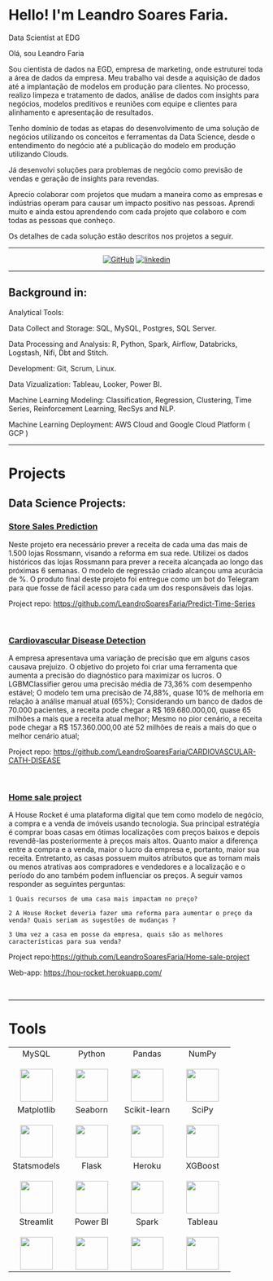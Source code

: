 # Hello! I'm Leandro Soares Faria. 

Data Scientist at EDG

Olá, sou Leandro Faria

Sou cientista de dados na EGD, empresa de marketing, onde estruturei toda a área de dados da empresa. Meu trabalho vai desde a aquisição de dados até a implantação de modelos em produção para
clientes. No processo, realizo limpeza e tratamento de dados, análise de dados com insights para
negócios, modelos preditivos e reuniões com equipe e clientes para alinhamento e
apresentação de resultados.

Tenho domínio de todas as etapas do desenvolvimento de uma solução de negócios utilizando os conceitos e ferramentas da Data Science, desde o entendimento do negócio até a publicação do modelo em produção utilizando Clouds.

Já desenvolvi soluções para problemas de negócio como  previsão de vendas e geração de insights para revendas.

Aprecio colaborar com projetos que mudam a maneira como as empresas e indústrias operam para causar um impacto positivo nas pessoas.
Aprendi muito e ainda estou aprendendo com cada projeto que colaboro e com todas as pessoas que conheço.

Os detalhes de cada solução estão descritos nos projetos a seguir.


---

<p align="center">
    <a href="https://github.com/LeandroSoaresFaria" target="_blank"><img alt="GitHub" src="https://img.shields.io/badge/-@LeandroSoaresFaria-181717?style=flat-square&logo=GitHub&logoColor=white"></a>
    <a href="https://www.linkedin.com/in/leandrosoaresfaria/" target="_blank"><img alt="linkedin" src="https://img.shields.io/badge/-LinkedIn-0077B5?style=flat-square&logo=Linkedin&logoColor=white"></a>

---

## Background in:

Analytical Tools:
    
Data Collect and Storage: SQL, MySQL, Postgres, SQL Server.

Data Processing and Analysis: R, Python, Spark, Airflow, Databricks, Logstash, Nifi, Dbt and Stitch.

Development: Git, Scrum, Linux.

Data Vizualization: Tableau, Looker, Power BI.

Machine Learning Modeling: Classification, Regression, Clustering, Time Series, Reinforcement Learning, RecSys and NLP.

Machine Learning Deployment: AWS Cloud and Google Cloud Platform ( GCP )

---
# Projects

## Data Science Projects:

### [Store Sales Prediction](https://github.com/brunasenra/Store_Sales_Prediction-Rossmann)

Neste projeto era necessário prever a receita de cada uma das mais de 1.500 lojas Rossmann, visando a reforma em sua rede. Utilizei os dados históricos das lojas Rossmann para prever a receita alcançada ao longo das próximas 6 semanas. O modelo de regressão criado alcançou uma acurácia de  %. O produto final deste projeto foi entregue como um bot do Telegram para que fosse de fácil acesso para cada um dos responsáveis das lojas.

Project repo: https://github.com/LeandroSoaresFaria/Predict-Time-Series

<br>

### [Cardiovascular Disease Detection](https://github.com/LeandroSoaresFaria/CARDIOVASCULAR-CATH-DISEASE)

A empresa apresentava uma variação de precisão que em alguns casos causava prejuizo. O objetivo do projeto foi criar uma ferramenta que aumenta a precisão do diagnóstico para maximizar os lucros.
O LGBMClassifier gerou uma precisão média de 73,36% com desempenho estável; O modelo tem uma precisão de 74,88%, quase 10% de melhoria em relação à análise manual atual (65%); Considerando um banco de dados de 70.000 pacientes, a receita pode chegar a R$ 169.680.000,00, quase 65 milhões a mais que a receita atual melhor; Mesmo no pior cenário, a receita pode chegar a R$ 157.360.000,00 até 52 milhões de reais a mais do que o melhor cenário atual;    
    
    
    
Project repo: https://github.com/LeandroSoaresFaria/CARDIOVASCULAR-CATH-DISEASE

<br>
    
### [Home sale project](https://github.com/LeandroSoaresFaria/Home-sale-project)

A House Rocket é uma plataforma digital que tem como modelo de negócio, a compra e a venda de imóveis usando tecnologia. Sua principal estratégia é comprar boas casas em ótimas localizações com preços baixos e depois revendê-las posteriormente à preços mais altos. Quanto maior a diferença entre a compra e a venda, maior o lucro da empresa e, portanto, maior sua receita. Entretanto, as casas possuem muitos atributos que as tornam mais ou menos atrativas aos compradores e vendedores e a localização e o período do ano também podem influenciar os preços. A seguir vamos responder as seguintes perguntas:

    1 Quais recursos de uma casa mais impactam no preço?

    2 A House Rocket deveria fazer uma reforma para aumentar o preço da venda? Quais seriam as sugestões de mudanças ?

    3 Uma vez a casa em posse da empresa, quais são as melhores características para sua venda?
    
    
Project repo:https://github.com/LeandroSoaresFaria/Home-sale-project

Web-app: https://hou-rocket.herokuapp.com/

<br>
    
    
---

# Tools

<table>
  <tbody>
    <tr valign="top">
      <td width="25%" align="center">
        <span>MySQL</span><br><br>
        <img height="64px" src="https://cdn.svgporn.com/logos/mysql.svg">
      </td>
      <td width="25%" align="center">
        <span>Python</span><br><br>
        <img height="64px" src="https://cdn.svgporn.com/logos/python.svg">
      </td>
      <td width="25%" align="center">
        <span>Pandas</span><br><br>
        <img height="64px" src="https://pandas.pydata.org/static/img/pandas.svg">
      </td>
      <td width="25%" align="center">
        <span>NumPy</span><br><br>
        <img height="64px" src="https://numpy.org/images/logos/numpy.svg">
      </td>
    </tr>
    <tr valign="top">
      <td width="25%" align="center">
        <span>Matplotlib</span><br><br>
        <img height="64px" src="https://matplotlib.org/_images/sphx_glr_logos2_001.png">
      </td>
      <td width="25%" align="center">
        <span>Seaborn</span><br><br>
        <img height="64px" src="https://seaborn.pydata.org/_static/logo-wide-lightbg.svg">
      </td>
      <td width="25%" align="center">
        <span>Scikit-learn</span><br><br>
        <img height="64px" src="https://scikit-learn.org/stable/_images/scikit-learn-logo-notext.png">
      </td>
      <td width="25%" align="center">
        <span>SciPy</span><br><br>
        <img height="64px" src="https://bids.berkeley.edu/sites/default/files/styles/450x254/public/projects/scipy_logo_450x254.png?itok=kcdZBxrP">
      </td>
    <tr valign="top">
      <td width="25%" align="center">
        <span>Statsmodels</span><br><br>
        <img height="64px" src="https://www.statsmodels.org/stable/_images/statsmodels-logo-v2.svg">
      </td>
      <td width="25%" align="center">
        <span>Flask</span><br><br>
        <img height="64px" src="https://flask.palletsprojects.com/en/1.1.x/_images/flask-logo.png">
      </td>
      <td width="25%" align="center">
        <span>Heroku</span><br><br>
        <img height="64px" src="https://blog.4linux.com.br/wp-content/uploads/2018/01/Heroku.png">
      </td>
      <td width="25%" align="center">
        <span>XGBoost</span><br><br>
        <img height="64px" src="https://upload.wikimedia.org/wikipedia/commons/6/69/XGBoost_logo.png">
      </td>
    <tr valign="top">
      <td width="25%" align="center">
        <span>Streamlit</span><br><br>
        <img height="64px" src="https://tecnothink.com.br/wp-content/uploads/2020/11/Streamlit_Logo_1.jpg">
      <td width="25%" align="center">
        <span>Power BI</span><br><br>
        <img height="64px" src="https://www.cetax.com.br/blog/wp-content/uploads/2016/10/PowerBI-e1557666264791.jpg">
       </td>
      <td width="25%" align="center">
        <span>Spark</span><br><br>
        <img height="64px" src="https://upload.wikimedia.org/wikipedia/commons/thumb/f/f3/Apache_Spark_logo.svg/1200px-Apache_Spark_logo.svg.png">
       </td>
      <td width="25%" align="center">
        <span>Tableau</span><br><br>
        <img height="64px" src="https://img.ibxk.com.br/2019/08/12/12154604838117.jpg">
       </td>        
    </tr>
  </tbody>
</table>
